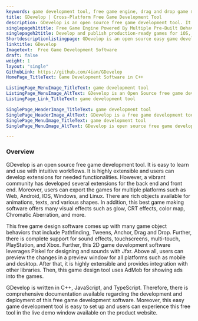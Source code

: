 ```yaml
---
keywords: game development tool, free game engine, drag and drop game maker, game design tool, game creation platform
title: GDevelop | Cross-Platform Free Game Development Tool
description: GDevelop is an open source free game development tool. It is self-hosted, extensible, robust, and lets users develop games without any programming skills.
singlepageh1title: Free Game Engine Powered By Multiple Pre-Built Behaviours
singlepageh2title: Develop and publish production-ready games for iOS, Android, Desktop, and Web. GDevelop is a free drag and drop game maker with quick prototyping features.
Shortdescriptionlistingpage: GDevelop is an open source easy game development tool. It requires no programming skills and lets its users build and publish video games for multiple platforms.
linktitle: GDevelop
Imagetext:  Free Game Development Software
draft: false
weight: 1
layout: "single"
GithubLink: https://github.com/4ian/GDevelop
HomePage_TitleText: Game Development Software in C++

ListingPage_MenuImage_TitleText: game development tool
ListingPage_MenuImage_AltText: GDevelop is an Open Source free game development tool
ListingPage_Link_TitleText: game development tool

SinglePage_HeaderImage_TitleText: game development tool
SinglePage_HeaderImage_AltText: GDevelop is a free game development tool
SinglePage_MenuImage_TitleText: game development tool
SinglePage_MenuImage_AltText: GDevelop is open source free game development tool

---
```

### **Overview**

GDevelop is an open source free game development tool. It is easy to learn and use with intuitive workflows. It is highly extensible and users can develop extensions for needed functionalities. However, a vibrant community has developed several extensions for the back end and front end. Moreover, users can export the games for multiple platforms such as Web, Android, IOS, Windows, and Linux. There are rich objects available for animations, texts, and various shapes. In addition, this best game making software offers many visual effects such as glow, CRT effects, color map, Chromatic Aberration, and more.

This free game design software comes up with many game object behaviors that include Pathfinding, Tweens, Anchor, Drag and Drop. Further, there is complete support for sound effects, touchscreens, multi-touch, PlayStation, and Xbox. Further, this 2D game development software leverages Piskel for designing and sounds with Jfxr. Above all, users can preview the changes in a preview window for all platforms such as mobile and desktop. After that, it is highly extensible and provides integration with other libraries. Then, this game design tool uses AdMob for showing ads into the games.

GDevelop is written in C++, JavaScript, and TypeScript. Therefore, there is comprehensive documentation available regarding the development and deployment of this free game development software. Moreover, this easy game development tool is easy to set up and users can experience this free tool in the live demo window available on the product website.

<a class="anchor" id="requirements" name="requirements" style="font-size: 12.16px;"></a>
